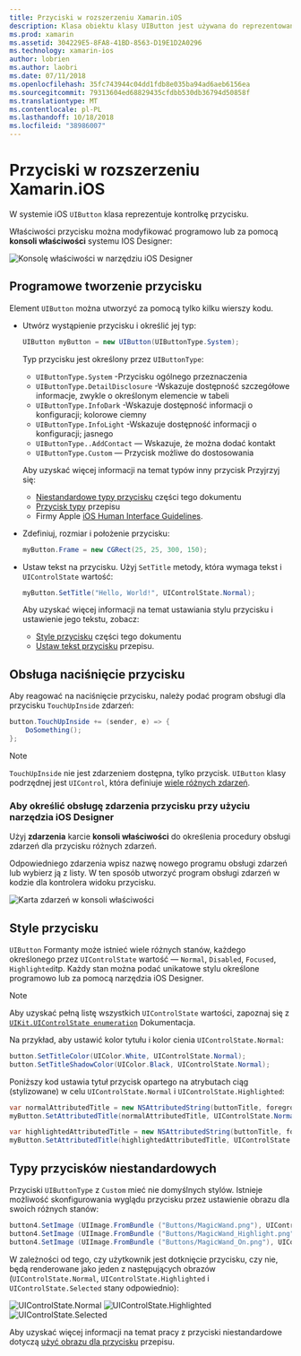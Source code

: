 ```yaml
---
title: Przyciski w rozszerzeniu Xamarin.iOS
description: Klasa obiektu klasy UIButton jest używana do reprezentowania różnych różne style przycisku na ekranach z systemem iOS. Ten przewodnik przedstawia różne opcje dotyczące pracy z przycisków w systemie iOS.
ms.prod: xamarin
ms.assetid: 304229E5-8FA8-41BD-8563-D19E1D2A0296
ms.technology: xamarin-ios
author: lobrien
ms.author: laobri
ms.date: 07/11/2018
ms.openlocfilehash: 35fc743944c04dd1fdb8e035ba94ad6aeb6156ea
ms.sourcegitcommit: 79313604ed68829435cfdbb530db36794d50858f
ms.translationtype: MT
ms.contentlocale: pl-PL
ms.lasthandoff: 10/18/2018
ms.locfileid: "38986007"
---
```

# <a name="buttons-in-xamarinios"></a>Przyciski w rozszerzeniu Xamarin.iOS

W systemie iOS `UIButton` klasa reprezentuje kontrolkę przycisku.

Właściwości przycisku można modyfikować programowo lub za pomocą **konsoli właściwości** systemu IOS Designer:

![Konsolę właściwości w narzędziu iOS Designer](buttons-images/properties.png "konsoli właściwości z narzędzia iOS Designer")

## <a name="creating-a-button-programmatically"></a>Programowe tworzenie przycisku

Element `UIButton` można utworzyć za pomocą tylko kilku wierszy kodu.

- Utwórz wystąpienie przycisku i określić jej typ:

  ```csharp
  UIButton myButton = new UIButton(UIButtonType.System);
  ```

  Typ przycisku jest określony przez `UIButtonType`:

  - `UIButtonType.System` -Przycisku ogólnego przeznaczenia
  - `UIButtonType.DetailDisclosure` -Wskazuje dostępność szczegółowe informacje, zwykle o określonym elemencie w tabeli
  - `UIButtonType.InfoDark` -Wskazuje dostępność informacji o konfiguracji; kolorowe ciemny
  - `UIButtonType.InfoLight` -Wskazuje dostępność informacji o konfiguracji; jasnego
  - `UIButtonType..AddContact` — Wskazuje, że można dodać kontakt
  - `UIButtonType.Custom` — Przycisk możliwe do dostosowania

  Aby uzyskać więcej informacji na temat typów inny przycisk Przyjrzyj się:
  
  - [Niestandardowe typy przycisku](#custom-button-types) części tego dokumentu
  - [Przycisk typy](https://github.com/xamarin/recipes/tree/master/Recipes/ios/standard_controls/buttons/create_different_types_of_buttons) przepisu
  - Firmy Apple [iOS Human Interface Guidelines](https://developer.apple.com/design/human-interface-guidelines/ios/controls/buttons/).

- Zdefiniuj, rozmiar i położenie przycisku:

  ```csharp
  myButton.Frame = new CGRect(25, 25, 300, 150);
  ```

- Ustaw tekst na przycisku. Użyj `SetTitle` metody, która wymaga tekst i `UIControlState` wartość:

  ```csharp
  myButton.SetTitle("Hello, World!", UIControlState.Normal);
  ```

  Aby uzyskać więcej informacji na temat ustawiania stylu przycisku i ustawienie jego tekstu, zobacz:

  - [Style przycisku](#styling-a-button) części tego dokumentu
  - [Ustaw tekst przycisku](https://github.com/xamarin/recipes/tree/master/Recipes/ios/standard_controls/buttons/set_button_text) przepisu.

## <a name="handling-a-button-tap"></a>Obsługa naciśnięcie przycisku

Aby reagować na naciśnięcie przycisku, należy podać program obsługi dla przycisku `TouchUpInside` zdarzeń:

```csharp
button.TouchUpInside += (sender, e) => {
    DoSomething();
};
```

> [!NOTE]
> `TouchUpInside` nie jest zdarzeniem dostępna, tylko przycisk. `UIButton` klasy podrzędnej jest `UIControl`, która definiuje [wiele różnych zdarzeń](https://developer.xamarin.com/api/type/UIKit.UIControlEvent/).

### <a name="using-the-ios-designer-to-specify-button-event-handlers"></a>Aby określić obsługę zdarzenia przycisku przy użyciu narzędzia iOS Designer

Użyj **zdarzenia** karcie **konsoli właściwości** do określenia procedury obsługi zdarzeń dla przycisku różnych zdarzeń.

Odpowiedniego zdarzenia wpisz nazwę nowego programu obsługi zdarzeń lub wybierz ją z listy. W ten sposób utworzyć program obsługi zdarzeń w kodzie dla kontrolera widoku przycisku.

![Karta zdarzeń w konsoli właściwości](buttons-images/image1.png "karty zdarzenia w konsoli właściwości")

## <a name="styling-a-button"></a>Style przycisku

`UIButton` Formanty może istnieć wiele różnych stanów, każdego określonego przez `UIControlState` wartość — `Normal`, `Disabled`, `Focused`, `Highlighted`itp. Każdy stan można podać unikatowe stylu określone programowo lub za pomocą narzędzia iOS Designer.

> [!NOTE]
> Aby uzyskać pełną listę wszystkich `UIControlState` wartości, zapoznaj się z [`UIKit.UIControlState enumeration`](https://developer.xamarin.com/api/type/UIKit.UIControlState/)
> Dokumentacja.

Na przykład, aby ustawić kolor tytułu i kolor cienia `UIControlState.Normal`:

```csharp
button.SetTitleColor(UIColor.White, UIControlState.Normal);
button.SetTitleShadowColor(UIColor.Black, UIControlState.Normal);
```

Poniższy kod ustawia tytuł przycisk opartego na atrybutach ciąg (stylizowane) w celu `UIControlState.Normal` i `UIControlState.Highlighted`:

```csharp
var normalAttributedTitle = new NSAttributedString(buttonTitle, foregroundColor: UIColor.Blue, strikethroughStyle: NSUnderlineStyle.Single);
myButton.SetAttributedTitle(normalAttributedTitle, UIControlState.Normal);

var highlightedAttributedTitle = new NSAttributedString(buttonTitle, foregroundColor: UIColor.Green, strikethroughStyle: NSUnderlineStyle.Thick);
myButton.SetAttributedTitle(highlightedAttributedTitle, UIControlState.Highlighted);
```

## <a name="custom-button-types"></a>Typy przycisków niestandardowych

Przyciski `UIButtonType` z `Custom` mieć nie domyślnych stylów. Istnieje możliwość skonfigurowania wyglądu przycisku przez ustawienie obrazu dla swoich różnych stanów:

```csharp
button4.SetImage (UIImage.FromBundle ("Buttons/MagicWand.png"), UIControlState.Normal);
button4.SetImage (UIImage.FromBundle ("Buttons/MagicWand_Highlight.png"), UIControlState.Highlighted);
button4.SetImage (UIImage.FromBundle ("Buttons/MagicWand_On.png"), UIControlState.Selected);
```

W zależności od tego, czy użytkownik jest dotknięcie przycisku, czy nie, będą renderowane jako jeden z następujących obrazów (`UIControlState.Normal`, `UIControlState.Highlighted` i `UIControlState.Selected` stany odpowiednio):

![UIControlState.Normal](buttons-images/image22.png "UIControlState.Normal")
![UIControlState.Highlighted](buttons-images/image23.png "UIControlState.Highlighted") 
 ![UIControlState.Selected](buttons-images/image24.png "UIControlState.Selected")

Aby uzyskać więcej informacji na temat pracy z przyciski niestandardowe dotyczą [użyć obrazu dla przycisku](https://github.com/xamarin/recipes/tree/master/Recipes/ios/standard_controls/buttons/use_an_image_for_a_button) przepisu.

